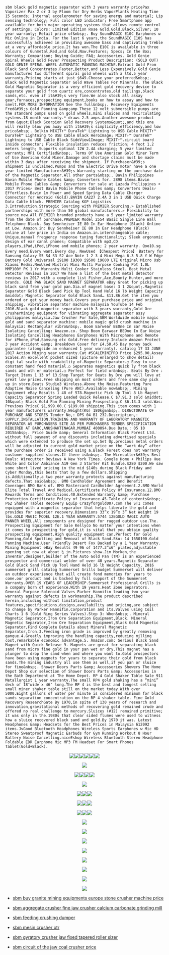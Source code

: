 
```
sbm black gold magnetic separator with 3 years warranty pricePax Vaporizer Pax 2 or 3 by Ploom for Dry Herbs VaporPlants Heating Time 15 Seconds; Internal accelerometer for saving energy and material; Lip sensing technology; Full color LED indicator; Free Smartphone app available for both major operating systems that allows remote control of settings; Colors: Limited Edition Rose Gold,Gold,Black,Silver; 10 year warranty; Retail price of&nbsp;. Buy SoundMAGIC E10C Earphones w Mic Online in India. For the last 6 years,the SoundMAGIC E10S has successfully achieved in providing awesome bass and captivating treble at a very affordable price.It has won.The E10C is available in three colours of Gunmetal,Red,and Gold.Now.Features; Specs; In the Box; Warranty; Comparison; Buying Guide; FAQ; Accessories. Gold Genie Spiral Wheels Gold Fever Prospecting Product Description: (SOLD OUT) GOLD GENIE SPIRAL WHEEL AUTOMATIC PANNING MACHINE.Extract Gold From Black Sand Concentrates.Faster,Better,and Less Expensively.Gold Genie manufactures two different spiral gold wheels with a ltd.5 year warranty.Pricing starts at just $649.Choose your preferred&nbsp;. Black Gold Magnetic Separator Gold Wave Tables For Minerals. The Black Gold Magnetic Separator is a very efficient gold recovery device to separate your gold from quartz ore,concentrates,old tailings,black sands,etc. even if it&#39;s very fine.We also stock all assay gear,furnaces,prospecting equipment,books on how to assay and how to smelt.FOR MORE INFORMATION See the full&nbsp;. Recovery Equipments Fred&#39;s Gold Panning &amp;amp These 12 volt submersible pumps are the standard pumps used on gold wheels,mini sluices and recirculating systems.18 month warranty.* draws 2.5 amps.Another awesome product from &quot;Black Scorpion Gold Recovery Systems&quot;,and this one will really blow you away with it&#39;s simplicity,efficiency,and low price&nbsp;. Belkin MIXIT↑™ DuraTek™ Lightning to USB Cable MIXIT↑™ DuraTek™ Lightning to USB Cable Black HeroImage; MIXIT↑™ DuraTek™ Lightning to USB Cable Black SideView1Image; MIXIT↑™.circuit board inside connector; Flexible insulation reduces friction; 4 foot 1.2 meters length; Supports optimal 12W 2.4A charging; 5 year limited warranty; MFi Certified&nbsp;. Terms Of Use American Gold Miner Term of Use American Gold Miner.Damage and shortage claims must be made within 3 days after receiving the shipment. If Purchaser&#39;s shipment is unclaimed.Pumps and the Electric Drive motor have a one year limited Manufacturer&#39;s Warranty starting on the purchase date of the Magnetic Separator.All other parts&nbsp;. Bavin Philippines Bavin Mobile Phone Cables &amp; Converters for. 2898 items.Bavin Mobile Phone Cables &amp; Converters for sale at Lazada Philippines ➤ 2017 Prices✓ Best Bavin Mobile Phone Cables &amp; Converters Deals✓ Effortless.Bavin 1m Power and Speed Spring Data Cable Charger Connector for Android (Gold).BAVIN CA227 2.4A 3 in 1 USB Quick Charge Data Cable black. PREMIER Catalog KGP Logistics 3.Introduction.Strategic Sourcing with PREMIER.Sourcing.» Established partnerships with more than 50 global manufacturers.» Flexibility to source new.All PREMIER branded products have a 5 year limited warranty from the date of purchase.PREMIER Model 2554 Basic Single Line Wall Telephone Black. Buy Sennheiser IE 80 In Ear Headphone (Black) Online at Low. Amazon.in: Buy Sennheiser IE 80 In Ear Headphone (Black) online at low price in India on Amazon.in.interchangeable cable; Unique,manual frequency response tuning functionality; Sleek ergonomic design of ear canal phones; Compatible with mp3,CD players,iPad,iPod,iPhone and mobile phones; 2 year warranty. Qoo10.sg Every need.Every want.Every day. NewUsed 【Cheapest Price】 Battery for Samsung Galaxy S5 S4 S3 S2 Ace Note 1 2 3 4 Mini Mega 6.3 5.8 Y W Edge Battery Gold Universal i9100 i9300 i9500 i9600 LTE Original Micro Usb Xiaomi Redmi.NewUsed Mistral Mini Multi Purpose Cooking Pot 1.0L MMP100Y PK 1 Yr Warranty Multi Cooker Stainless Steel. Best Metal Detector Reviews in 2017 We have a list of the best metal detector reviews in 2017 with a complete list Fisher,Ace,Bounty Hunter,and more brands. GOLD PAN BLACK SAND MAGNET SEPARATOR eBay Great for picking up black sand from your gold pan.Dia.of magnet base: 3 1 2&quot;.Magnetic Separator Gold Black Sand Pick Up Tool Hand Held 16 lb Weight Capacity &middot; Magnetic Separator Gold Black Sand… $11.86.Get the item you ordered or get your money back.Covers your purchase price and original shipping. vibration separator machine malaysia YouTube 14 Feb 2016.Black gold magnetic separator with 3 years warranty,Gold Ore CrusherMining equipment for vibrating aggregate separator assy philippines malaysia.Jaw Crusher For Sale,SBM Worldwide mobile magic gold and sand separator machine: mobile magic gold crush machine in malaysia: Rectangular vibro&nbsp;. Boom Earwear BEOne In Ear Noise Isolating Cancelling: Amazon.co. Shop Boom Earwear BEOne In Ear Noise Isolating Cancelling Headphones Earphones With Microphone and Remote for iPhone,iPad,Samsung etc Gold.Free delivery.Include Amazon Protect 3 year Accident &amp; Breakdown Cover for £4.50.45 Day money back guarantee (alongside an enhanced 1 year warranty). catalog 17 33 JUNE 2017 Action Mining year warranty.Cat #SCALEMINIPRO Price $295.00.Assay Scales.An excellent pocket sized (picture enlarged to show detail) digi tal scale with readability of.Magnetic Separator.○ Easy to use constant hand feed material.○ Separates magnetics quick ly from black sands and oth er material.○ Perfect for field or&nbsp;. Beats By Dre : Target Items 1 13 of 13.Shop Target for Beats by Dre you will love at great low prices.Free shipping on most orders and free same day pick up in store.Beats Studio3 Wireless.Above the Noise.Featuring Pure Adaptive Noise Canceling (Pure ANC).Available now&nbsp;. Mining Equipment eBay Results 1 48 of 578.Magnetic Pick Up Tool 8 Lb Magnet Capacity Separator Spring Loaded Quick Release.C $7.91.3 sold &middot; 10&quot; Black Gold Pan Panning Mining Prospecting.C $6.13.3 sold.Was: Previous PriceC $1,999.00.C $199.00 shipping.This item comes with 1 year manufacturers warranty.Weight(KG) 180kg&nbsp;. DIRECTORATE OF PURCHASE AND STORES Tender No,: DPS 04 B1 232.Description,: SUPPLY,INSTALLATION,TRAINING AND WARRANTY OF LABORATORY MAGNETIC SEPARATOR AS PURCHASERS SITE AS PER PURCHASERS TENDER SPECIFICATION REQUIRED AT BARC,ANUSHAKTINAGAR,MUMBAI 400094.Due Date,: 05 10 2015&nbsp;. Price Guide &amp; General Information Black Forest Ltd. without full payment of any discounts including advertised specials which were extended to produce the set up.Set Up.precious metal orders will be adjusted to current gold market price on the “work day” after the purchase order is received using a.Black Forest does not warranty customer supplied stones.If there is&nbsp;. The Wirecutter&#39;s Best Deals: Wirecutter Reviews A New York Times. Google Home + Philips Hue White and Color Ambiance A19 Gen 3 Starter Kit Bundle.$280 $200.We saw some short lived pricing in the mid $140s during Black Friday and Cyber Monday,this bests that by a few dollars.Shipping is.Additionally,a two year warranty protects against manufacturing defects.That said&nbsp;. BMO Cardholder Agreement and Benefit Coverages BMO Bank of. BMO Mastercard Cardholder Agreement.2.BMO World Elite Total Travel And Medical.Certificate Policy Of Insurance.12.BMO Rewards Terms and Conditions.40.Extended Warranty &amp; Purchase Protection.Certificate Policy of Insurance.45.Table of contents&nbsp;. P62 Shaker Tables Recovery Equip Crazyforgold007.com The ST1 comes equipped with a magnetic separator that helps liberate the gold and provides for superior recovery.Dimensions 33”x 19”x 3” Net Weight 19 lbs.GOLD MAGIC MODEL 12E.1 YEAR WARRANTY.5744 12EGOLD MAGIC AUTO PANNER WHEEL.All components are designed for rugged outdoor use.The. Prospecting Equipment for Sale Kellyco No matter your intentions when it comes to prospecting for gold,it is vital that you obtain quality prospecting equipment.High quality equipment can.Perfect for Gold Panning,Gold Spotting and Removal of Black Sand.Sku: 14 1650100.Gold Panning Machine.User Friendly Desert Fox Backed by a 1 Year Warranty. Mining Equipment eBay Results 49 96 of 1477.3”x6” plates,adjustable opening set now at about ¼ in.Pictures show.Jim Morken,the Inventor,designer,builder of the Auto Gold Pan (TM) is an experienced prospector and commercial welder of over 40 years.Magnetic Separator Gold Black Sand Pick Up Tool Hand Held 16 lb Weight Capacity. 2016 summerset grill catalog Summerset Grills budget Summerset will deliver an outdoor experience that will create fond memories for years to come.our product and is backed by full support of the Summerset Warranty.OVER 19 YEARS OF LEADERSHIP.Summerset Professional Grills is a company born of experience.With 19 years.Heat Zone Separators. General Purpose Solenoid Valves Parker Hannifin leading two year warranty against defects in workmanship.The product described herein,including without limitation,product features,specifications,designs,availability and pricing,are subject to change by Parker Hannifin.Corporation and its.Valves using Coil Charts 1 6 (Gold Ring Series Valves).Step 3: When&nbsp;. Mineral Magnetic Separator,Iron Ore Separation Equipment,Black. Mineral Magnetic Separator,Iron Ore Separation Equipment,Black Gold Magnetic Separator,Find Complete Details about Mineral Magnetic Separator,Iron.3.Feeding iron grade is improved by greatly removing gangue.4.Greatly improving the handling capacity,reducing milling cost,remarkable economic advantage.5. Amazon.com: Serious Black Sand Magnet with Quick Release 9. Magnets are great for separating black sand from micro fine gold in your pan wet or dry.This magnet has a plunger to drop the sand when and where you want to.Gold prospectors have been using magnets for years to separate their gold from black sands.The mining industry all use them as well,if you pan or sluice for fine&nbsp;. Shower Doors Parts &amp; Accessories Showers The Home Depot Shop our selection of Shower Doors Parts &amp; Accessories in the Bath Department at The Home Depot. RP 4 Gold Shaker Table Sale 911 Metallurgist 1 year warranty.The small RP4 gold shaking has a “mini” deck of 18″wide x 46″ long.The RP 4 is the best and longest selling small miner shaker table still on the market today.With over 5000.Eight gallons of water per minute is considered minimum for black sands separation concentration on the RP 4 shaker table. Fine Gold Recovery ResearchGate By 1970,in spite of 130 years of research and innovation,gravitational methods of recovering gold remained crude and offered no real challenge to mercury.Sluices (#12) remained primitive; it was only in the.1980s that clear sided flumes were used to witness how a sluice recovered black sand and gold.By 1970 it was. Latest Headphones &amp; Headsets for the Best Prices in Malaysia 612092 items.JvGood Bluetooth Headphones Wireless Sports Earphones w Mic HD Stereo Sweatproof Magnetic Earbuds for Gym Running Workout 8 Hour Battery Noise Cancelling.niceEshop Wireless Bluetooth Stereo Headphone Foldable EDR Earphone Mic MP3 FM Headset For Smart Phones Tablet(Gold+Black). 
```

<div align="center">
  
<a rel="nofollow" href="https://m.shibang-china.com?f=github&k=sbm+black+gold+magnetic+separator+with+3+years+warranty+price"><img src="https://static.shibang-china.com/en/l.png"></a><img src="https://static.shibang-china.com/en/hw.png"><a rel="nofollow" href="https://m.shibang-china.com/product/?f=github&k=sbm+black+gold+magnetic+separator+with+3+years+warranty+price"><img src="https://static.shibang-china.com/en/p.png"></a><a rel="nofollow" href="https://m.shibang-china.com/cases/?f=github&k=sbm+black+gold+magnetic+separator+with+3+years+warranty+price"><img src="https://static.shibang-china.com/en/c.png"></a><a rel="nofollow" href="https://m.shibang-china.com/news/?f=github&k=sbm+black+gold+magnetic+separator+with+3+years+warranty+price"><img src="https://static.shibang-china.com/en/n.png"></a><a rel="nofollow" href="https://m.shibang-china.com?f=github&k=sbm+black+gold+magnetic+separator+with+3+years+warranty+price"><img src="https://static.shibang-china.com/en/m.png"></a>

<a rel="nofollow" href="https://m.shibang-china.com/product/?f=github&k=sbm+black+gold+magnetic+separator+with+3+years+warranty+price"><img src="https://static.shibang-china.com/en/b.jpg"></a>
  
<a rel="nofollow" href="https://m.shibang-china.com/solution-aggregate.html?f=github&k=sbm+black+gold+magnetic+separator+with+3+years+warranty+price"><img src="https://static.shibang-china.com/en/a.jpg"></a><a rel="nofollow" href="https://m.shibang-china.com/solution-mine.html?f=github&k=sbm+black+gold+magnetic+separator+with+3+years+warranty+price"><img src="https://static.shibang-china.com/en/m.jpg"></a><a rel="nofollow" href="https://m.shibang-china.com/solution-mill.html?f=github&k=sbm+black+gold+magnetic+separator+with+3+years+warranty+price"><img src="https://static.shibang-china.com/en/g.jpg"></a><a rel="nofollow" href="https://m.shibang-china.com/solution-epc.html?f=github&k=sbm+black+gold+magnetic+separator+with+3+years+warranty+price"><img src="https://static.shibang-china.com/en/e.jpg"></a>

<a rel="nofollow" href="https://m.shibang-china.com/product/?f=github&k=sbm+black+gold+magnetic+separator+with+3+years+warranty+price"><img src="https://static.shibang-china.com/en/a-p.png"></a>

<a rel="nofollow" href="https://m.shibang-china.com/product/crusher/c6x.html?f=github&k=sbm+black+gold+magnetic+separator+with+3+years+warranty+price"><img src="https://static.shibang-china.com/en/j.jpg"></a><a rel="nofollow" href="https://m.shibang-china.com/product/crusher/ci5x.html?f=github&k=sbm+black+gold+magnetic+separator+with+3+years+warranty+price"><img src="https://static.shibang-china.com/en/i.jpg"></a><a rel="nofollow" href="https://m.shibang-china.com/product/crusher/hst.html?f=github&k=sbm+black+gold+magnetic+separator+with+3+years+warranty+price"><img src="https://static.shibang-china.com/en/c.jpg"></a>

<a rel="nofollow" href="https://m.shibang-china.com/product/mill/mtw.html?f=github&k=sbm+black+gold+magnetic+separator+with+3+years+warranty+price"><img src="https://static.shibang-china.com/en/mtw.jpg"></a><a rel="nofollow" href="https://m.shibang-china.com/product/mill/scm.html?f=github&k=sbm+black+gold+magnetic+separator+with+3+years+warranty+price"><img src="https://static.shibang-china.com/en/scm.jpg"></a><a rel="nofollow" href="https://m.shibang-china.com/product/mill/lm.html?f=github&k=sbm+black+gold+magnetic+separator+with+3+years+warranty+price"><img src="https://static.shibang-china.com/en/lm.jpg"></a>

<a rel="nofollow" href="https://m.shibang-china.com/product/sand/vsi6x.html?f=github&k=sbm+black+gold+magnetic+separator+with+3+years+warranty+price"><img src="https://static.shibang-china.com/en/6x.jpg"></a><a rel="nofollow" href="https://m.shibang-china.com/product/sand/vu.html?f=github&k=sbm+black+gold+magnetic+separator+with+3+years+warranty+price"><img src="https://static.shibang-china.com/en/vu.jpg"></a><a rel="nofollow" href="https://m.shibang-china.com/product/mobile/klun.html?f=github&k=sbm+black+gold+magnetic+separator+with+3+years+warranty+price"><img src="https://static.shibang-china.com/en/k.jpg"></a>

<a rel="nofollow" href="https://m.shibang-china.com/cases/?f=github&k=sbm+black+gold+magnetic+separator+with+3+years+warranty+price"><img src="https://static.shibang-china.com/en/case.png"></a>

<a rel="nofollow" href="https://m.shibang-china.com/cases/aggregate/202.html?f=github&k=sbm+black+gold+magnetic+separator+with+3+years+warranty+price"><img src="https://static.shibang-china.com/en/c-1.jpg"></a>

<a rel="nofollow" href="https://m.shibang-china.com/cases/aggregate/203.html?f=github&k=sbm+black+gold+magnetic+separator+with+3+years+warranty+price"><img src="https://static.shibang-china.com/en/c-2.jpg"></a>

<a rel="nofollow" href="https://m.shibang-china.com/cases/mill/123.html?f=github&k=sbm+black+gold+magnetic+separator+with+3+years+warranty+price"><img src="https://static.shibang-china.com/en/c-3.jpg"></a>

<a rel="nofollow" href="https://m.shibang-china.com/contact_us.html?f=github&k=sbm+black+gold+magnetic+separator+with+3+years+warranty+price"><img src="https://static.shibang-china.com/en/contact.png"></a>

<a rel="nofollow" href="https://swt.shibang-china.com/?f=github&k=sbm+black+gold+magnetic+separator+with+3+years+warranty+price"><img src="https://static.shibang-china.com/en/chat.png"></a>

<a rel="nofollow" href="https://whatsapp.shibangsoft.com/WhatsApp.php?f=github&k=sbm+black+gold+magnetic+separator+with+3+years+warranty+price"><img src="https://static.shibang-china.com/en/whatsapp.png"></a>

<a rel="nofollow" href="https://m.shibang-china.com/?f=github&k=sbm+black+gold+magnetic+separator+with+3+years+warranty+price"><img src="https://static.shibang-china.com/en/website.png"></a>

</div>


* [sbm buy granite mining equipments europe stone crusher machine price](sbm%20buy%20granite%20mining%20equipments%20europe%20stone%20crusher%20machine%20price.md)

* [sbm aggregate crusher fine jaw crusher calcium carbonate grinding mill](sbm%20aggregate%20crusher%20fine%20jaw%20crusher%20calcium%20carbonate%20grinding%20mill.md)

* [sbm feeding crushing dumper](sbm%20feeding%20crushing%20dumper.md)

* [sbm mesin crusher otr](sbm%20mesin%20crusher%20otr.md)

* [sbm gyratory crusher jaw fixed tapered roller sizer](sbm%20gyratory%20crusher%20jaw%20fixed%20tapered%20roller%20sizer.md)

* [sbm circuit of the jaw coal crusher price](sbm%20circuit%20of%20the%20jaw%20coal%20crusher%20price.md)